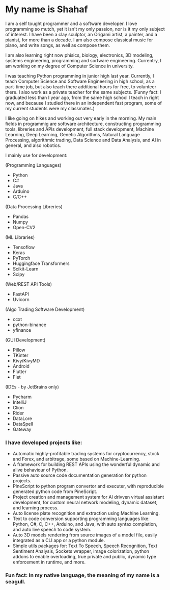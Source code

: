 # My name is Shahaf


I am a self tought programmer and a software developer. I love programming so mutch, yet it isn't my only passion, nor is it my only subject of interest.
I have been a clay sculptor, an Origami artist, a painter, and a pianist, for more than a decade. I am also compose classical music for piano, and write songs, as well as compose them.

I am also learning right now phisics, biology, electronics, 3D modeling, systems engineering, programming and sortware engineering.
Currentry, I am working on my degree of Computer Science in university.

I was teaching Python programming in junior high last year.
Currently, I teach Computer Science and Software Engineering in high school, as a part-time job, but also teach there additional hours for free, to volunteer there.
I also work as a private teacher for the same subjects.
(Funny fact: I graduated less than I year ago, from the same high school I teach in right now, and because I studied there in an independent fast program, some of my current students were my classmates.)

I like going on hikes and working out very early in the morning.
My main fields in programmig are software architecture, constructing programming tools, libreries and APIs development, full stack development, Machine Learning, 
Deep Learning, Genetic Algorithms, Natural Language Processing, algorithmic trading, Data Science and Data Analysis, and AI in general, and also robotics. 

I mainly use for development:

(Programming Languages)
 - Python
 - C#
 - Java
 - Arduino
 - C/C++
 
(Data Processing Libreries)
 - Pandas
 - Numpy
 - Open-CV2

(ML Libraries)
 - Tensoflow
 - Keras
 - PyTorch
 - Huggingface Transformers
 - Scikit-Learn
 - Scipy

(Web/REST API Tools)
 - FastAPI
 - Uvicorn

(Algo Trading Software Development)
 - ccxt
 - python-binance
 - yfinance

(GUI Development)
 - Pillow
 - TKinter
 - Kivy/KivyMD
 - Android
 - Flutter
 - Flet

(IDEs - by JetBrains only)
 - Pycharm
 - IntelliJ
 - Clion
 - Rider
 - DataLore
 - DataSpell
 - Gateway

### I have developed projects like:
  - Automatic highly-profitable trading systems for cryptocurrency, stock and Forex, and arbitrage, some based on Machine-Learning.
  - A framework for building REST APIs using the wonderful dynamic and alive behaviour of Python.
  - Passive auto source code documentation generation for python projects.
  - PineScript to python program convertor and executer, with reproducible generated python code from PineScript.
  - Project creation and management system for AI drivven virtual assistant development, for custom neural network modeling, dynamic dataset, and learning process.
  - Auto license plate recognition and extraction using Machine Learning.
  - Text to code conversion supporting programming languages like: Python, C#, C, C++, Arduino, and Java, with auto syntax completion, and auto live speech to code system.
  - Auto 3D models rendering from source images of a model file, easily integrated as a CLI app or a python module.
  - Simple utils packages for: Text To Speech, Speech Recognition, Text Sentiment Analysis, Sockets wrapper, image colorization, python addons to enable overloading, true private and public, dynamic type enforcement in runtime, and more.

### Fun fact: In my native language, the meaning of my name is a seagull.
